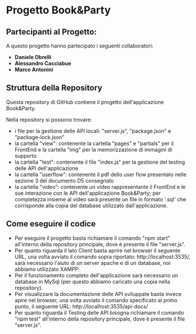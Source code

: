 # Progetto Book&Party


## Partecipanti al Progetto:

A questo progetto hanno partecipato i seguenti collaboratori:

* <b> Daniele Obrelli       </b>
* <b> Alessandro Cacciabue  </b>
* <b> Marco Antonini        </b>

## Struttura della Repository
Questa repository di GitHub contiene il progetto dell'applicazione Book&Party.

Nella repository si possono trovare:
* i file per la gestione delle API locali: "server.js", "package.json" e "package-lock.json"
* la cartella "view": contenente la cartella "pages" e "partials" per il FrontEnd e la cartella "img" per la memorizzazione di immagini di supporto
* la cartella "test": contenente il file "index.js" per la gestione del testing delle API dell'applicazione
* la cartella "userflow": contenente il pdf dello user flow presentato nelle sezione 3 del documento D5 consegnato
* la cartella "video": contenente un video rappresentante il FrontEnd e le sue interazione con le API dell'applicazione Book&Party; per completezza insieme al video sarà presente un file in formato '.sql' che corrisponde alla copia del database utilizzato dall'applicazione.

## Come eseguire il codice
* Per eseguire il progetto basta richiamare il comando "npm start" all'interno della repository principale, dove è presente il file "server.js".
* Per quanto riguarda il lato Client basta aprire nel browser il seguente URL, una volta avviato il comando sopra riportato: http://localhost:3535/, sarà necessario l'aiuto di un server apache e di un database, noi abbiamo utilizzato XAMPP.
* Per il funzionamento completo dell'applicazione sarà necessario un database in MySql (per questo abbiamo caricato una copia nella repository).
* Per visualizzare la documentazione delle API sviluppate basta invece apire nel browser, una volta avviato il comando specificato al primo punto, il seguente URL: http://localhost:3535/api-docs/
* Per quanto riguarda il Testing delle API bisogna richiamare il comando "npm test" all'interno della repository principale, dove è presente il file "server.js".
